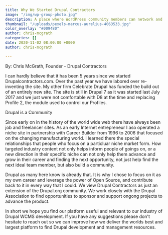 ```yaml
---
title: Why We Started Drupal Contractors
image: "/img/wp-group-photo.jpg"
description: A place where WordPress community members can network and help one another.
thumbnail: "/uploads/pexels-marcus-aurelius-4063533.jpg"
color_overlay: "#009480"
author: chris-mcgrath
categories: []
date: 2020-11-02 08:00:00 +0000
author: chris-mcgrath

---
```

By: Chris McGrath, Founder - Drupal Contractors

I can hardly believe that it has been 5 years since we started Drupalcontractors.com. Over the past year we have labored over re-inventing the site. My other firm Celebrate Drupal has funded the build out of an entirely new site. The site is still in Drupal 7 as it was started last July 2017 and we just were not comfortable with D8 at the time and replacing Profile 2, the module used to control our Profiles.

Drupal is a Community

Since early on in the history of the world wide web there have always been job and freelancer sites. As an early Internet entrepreneur I aso operated a niche site in partnership with Career Builder from 1996 to 2006 that focused on the changing manufacturing world. I learned there the special relationships that people who focus on a particluar niche market form. How targeted industry content not only helps inform people of goings on, or a new direction in their specific niche can not only help them advance and grow in their career and finding the next opportunity, not just help find the next ideal team member, but also build a community. 

Drupal as many here know is already that. It is why I chose to focus on it as my own career and leverage the power of Open Source, and contribute back to it in every way that I could. We view Drupal Contractors as just an extension of the Drupal.org community. We work closely with the Drupal Association to find opportunities to sponsor and support ongong projects to advance the product. 

In short we hope you find our platform useful and relevant to our industry of Drupal WCMS development. If you have any suggestions please don't hesitate to reach out so we can improve how we deliver the worlds best and largest platform to find Drupal development and management resources. 
